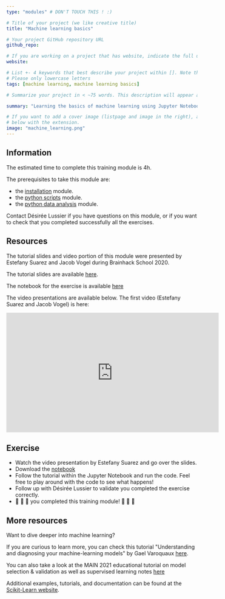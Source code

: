 ```yaml
---
type: "modules" # DON'T TOUCH THIS ! :)

# Title of your project (we like creative title)
title: "Machine learning basics"

# Your project GitHub repository URL
github_repo:

# If you are working on a project that has website, indicate the full url including "https://" below or leave it empty.
website:

# List +- 4 keywords that best describe your project within []. Note that the project summary also involves a number of key words. Those are listed on top of the [github repository](https://github.com/PSY6983-2021/project_template), click `manage topics`.
# Please only lowercase letters
tags: [machine learning, machine learning basics]

# Summarize your project in < ~75 words. This description will appear at the top of your page and on the list page with other projects..

summary: "Learning the basics of machine learning using Jupyter Notebook."

# If you want to add a cover image (listpage and image in the right), add it to your directory and indicate the name
# below with the extension.
image: "machine_learning.png"
---
```

<!-- This is an html comment and this won't appear in the rendered page. You are now editing the "content" area, the core of your description. Everything that you can do in markdown is allowed below. We added a couple of comments to guide your through documenting your progress. -->

## Information

The estimated time to complete this training module is 4h.

The prerequisites to take this module are:
 * the [installation](/modules/installation) module.
 * the [python scripts](/modules/python_scripts) module.
 * the [python data analysis](/modules/python_data_analysis) module.

Contact Désirée Lussier if you have questions on this module, or if you want to check that you completed successfully all the exercises.

## Resources
The tutorial slides and video portion of this module were presented by Estefany Suarez and Jacob Vogel during Brainhack School 2020. 

The tutorial slides are available [here](https://github.com/neurodatascience/course-materials-2020/tree/master/lectures/14-may/03-intro-to-machine-learning).

The notebook for the exercise is available [here](https://github.com/brainhackorg/school/blob/master/content/en/modules/machine_learning_basics/machine_learning.ipynb)

The video presentations are available below. The first video (Estefany Suarez and Jacob Vogel) is here:
<iframe width="560" height="315" src="https://www.youtube.com/embed/thLHAg8oOLw" title="YouTube video player" frameborder="0" allow="accelerometer; autoplay; clipboard-write; encrypted-media; gyroscope; picture-in-picture" allowfullscreen></iframe>

## Exercise

 * Watch the video presentation by Estefany Suarez and go over the slides.
 * Download the [notebook](https://github.com/brainhackorg/school/blob/master/content/en/modules/machine_learning_basics/machine_learning.ipynb) 
 * Follow the tutorial within the Jupyter Notebook and run the code. Feel free to play around with the code to see what happens!
 * Follow up with Désirée Lussier to validate you completed the exercise correctly.
 * 🎉 🎉 🎉 you completed this training module! 🎉 🎉 🎉

## More resources
Want to dive deeper into machine learning?

If you are curious to learn more, you can check this tutorial "Understanding and diagnosing your machine-learning models" by Gael Varoquaux [here](http://gael-varoquaux.info/interpreting_ml_tuto/index.html).

You can also take a look at the MAIN 2021 educational tutorial on model selection & validation as well as supervised learning notes [here](https://main-educational.github.io/material.html)

Additional examples, tutorials, and documentation can be found at the [Scikit-Learn website](https://scikit-learn.org/stable).
